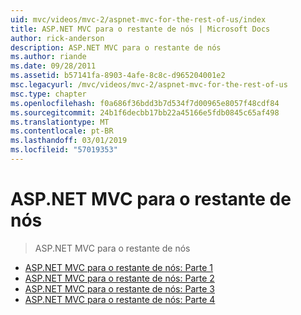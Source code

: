 ```yaml
---
uid: mvc/videos/mvc-2/aspnet-mvc-for-the-rest-of-us/index
title: ASP.NET MVC para o restante de nós | Microsoft Docs
author: rick-anderson
description: ASP.NET MVC para o restante de nós
ms.author: riande
ms.date: 09/28/2011
ms.assetid: b57141fa-8903-4afe-8c8c-d965204001e2
msc.legacyurl: /mvc/videos/mvc-2/aspnet-mvc-for-the-rest-of-us
msc.type: chapter
ms.openlocfilehash: f0a686f36bdd3b7d534f7d00965e8057f48cdf84
ms.sourcegitcommit: 24b1f6decbb17bb22a45166e5fdb0845c65af498
ms.translationtype: MT
ms.contentlocale: pt-BR
ms.lasthandoff: 03/01/2019
ms.locfileid: "57019353"
---
```

<a name="aspnet-mvc-for-the-rest-of-us"></a>ASP.NET MVC para o restante de nós
====================
> ASP.NET MVC para o restante de nós


- [ASP.NET MVC para o restante de nós: Parte 1](aspnet-mvc-for-the-rest-of-us-part-1.md)
- [ASP.NET MVC para o restante de nós: Parte 2](aspnet-mvc-for-the-rest-of-us-part-2.md)
- [ASP.NET MVC para o restante de nós: Parte 3](aspnet-mvc-for-the-rest-of-us-part-3.md)
- [ASP.NET MVC para o restante de nós: Parte 4](aspnet-mvc-for-the-rest-of-us-part-4.md)
